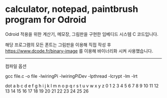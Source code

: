 # calculator, notepad, paintbrush program for Odroid

Odroid 적용을 위한 계산기, 메모장, 그림판을 구현한 임베디드 시스템 C 코드입니다.

해당 프로그램의 모든 폰트는 그림판을 이용해 직접 작성 후 https://www.dcode.fr/binary-image 를 이용해 바이너리화 시켜 사용했습니다.

---

컴파일 옵션

gcc file.c -o file -lwiringPi -lwiringPiDev -lpthread -lcrypt -lm -lrt

dot a b c d e f g h  i   j  k    l  m   n  o   p  q   r  s   t  u   v  w    x  y   z
0    1 2 3 4 5 6 7 8 9 10 11 12 13 14 15 16 17 18 19 20 21 22 23 24 25 26
